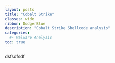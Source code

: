 ```yaml
---
layout: posts
title: "Cobalt Strike"
classes: wide
ribbon: DodgerBlue
description: "Cobalt Strike Shellcode analysis"
categories:
  #- Malware Analysis
toc: true
---
```



dsfsdfsdf
